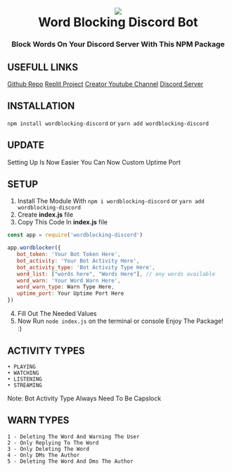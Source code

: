 <h1 align="center">
 <br>
  <a href="https://discord.gg/ymsDeHAMPY"><img src="https://encrypted-tbn0.gstatic.com/images?q=tbn:ANd9GcQzwsS8JzhEGvoeDv2iaQ8F_nUpspxflcbsFhJVbm9oiJpHdK_Q2v8zzIo&s=10"></a>
  <br>
  Word Blocking Discord Bot
</h1>

<h3 align=center>Block Words On Your Discord Server With This NPM Package</h3>

## USEFULL LINKS
[Github Repo](https://github.com/FilipinoAkoShaders/wordblocking-discord/)
[Replit Project](https://replit.com/@Filipinoako/wordblocking-discord)
[Creator Youtube Channel](https://youtube.com/c/FilipinoAkoYT)
[Discord Server](https://discord.gg/ymsDeHAMPY)

## INSTALLATION
```npm install wordblocking-discord```
or
```yarn add wordblocking-discord```

## UPDATE

Setting Up Is Now Easier
You Can Now Custom Uptime Port

## SETUP

1. Install The Module With ```npm i wordblocking-discord``` or ```yarn add wordblocking-discord```
2. Create **index.js** file
3. Copy This Code In **index.js** file
```js
const app = require('wordblocking-discord')

app.wordblocker({
   bot_token: 'Your Bot Token Here',
   bot_activity: 'Your Bot Activity Here',
   bot_activity_type: 'Bot Activity Type Here',
   word_list: ["words here", "Words Here"], // any words available
   word_warn: 'Your Word Warn Here',
   word_warn_type: Warn Type Here,
   uptime_port: Your Uptime Port Here
})
```
4. Fill Out The Needed Values
5. Now Run ```node index.js``` on the terminal or console
Enjoy The Package! :)

## ACTIVITY TYPES
```
• PLAYING
• WATCHING
• LISTENING
• STREAMING
```
Note: Bot Activity Type Always Need To Be Capslock

## WARN TYPES
```
1 - Deleting The Word And Warning The User
2 - Only Replying To The Word
3 - Only Deleting The Word
4 - Only DMs The Author
5 - Deleting The Word And Dms The Author
```

